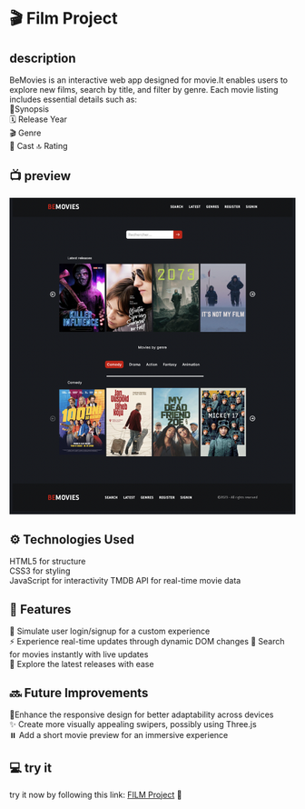 # 🎬 Film Project

## description 
BeMovies is an interactive web app designed for movie.It enables users to explore new films, search by title, and filter by genre. Each movie listing includes essential details such as:  
📖Synopsis  
🗓️​ Release Year  
🎬 Genre  
🥷​ Cast
🔝 Rating  

## ​📺​ preview 
![apercu](film.png)

## ⚙️​ Technologies Used
HTML5 for structure  
CSS3 for styling  
JavaScript for interactivity
TMDB API for real-time movie data  

## 🚀 Features
📝 Simulate user login/signup for a custom experience  
⚡ Experience real-time updates through dynamic DOM changes
🔎 Search for movies instantly with live updates  
🎥 Explore the latest releases with ease


## 🔜​ Future Improvements

📱Enhance the responsive design for better adaptability across devices  
✨ Create more visually appealing swipers, possibly using Three.js   
​⏸️​ Add a short movie preview for an immersive experience   

## ​💻​ try it 
try it now by following this link: [FILM Project](https://littlefoxy1nk.github.io/film-project/) 🍿




